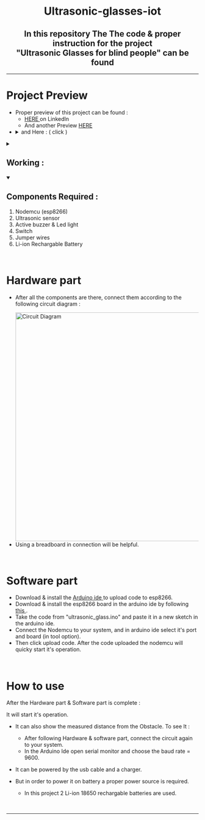 <h1 align="center"><strong>Ultrasonic-glasses-iot</strong></h1>
<p><h2 align="center">In this repository The The code & proper instruction for the project <br> "Ultrasonic Glasses for blind people" can be found</h2>
</p>
<hr>

Project Preview
============
* Proper preview of this project can be found :
  * [ HERE ](https://www.linkedin.com/posts/satyajit-nayak-42b8a01a1_ultrasonic-glasses-designed-for-people-activity-7090581692050026497-TZze?utm_source=share&utm_medium=member_desktop) on LinkedIn
  * And another Preview [ HERE ](https://www.linkedin.com/posts/satyajit-nayak-42b8a01a1_found-a-cool-use-of-this-ultrasonic-glasses-activity-7090589825342332928-lf6P?utm_source=share&utm_medium=member_desktop)
* <details close> 
  <summary> and Here : ( click )</summary>
  <br><img alt="Circuit Diagram" width="300" src="https://github.com/PuL5TaR/simple-web-animation-01/assets/77431114/d0ccabbe-df6a-4d9e-86a5-fbcea69f070c"/>
  </details>

<details close> 
  <summary><h2>Working : </h2></summary>
    <ol>
      <li>With this glasses on, A blind people can easily navigate his/her environment.</li>
      <li>The ultrasonic sensor in the glass measures the distance from an obstacle infront and sends it to the esp8266 microcontroller.</li>
      <li>The microcontroller then does the logic, so that if the obstacle distance from sensor is less than 35cm, Then it turn on the buzzer and led.</li>
      <li>Also if the distance gets lower then this alert signal intensifies and vice versa.</li>
    </ol>
</details>

<details open> 
  <summary><h2>Components Required : </h2></summary>
    <ol>
      <li>Nodemcu (esp8266)</li>
      <li>Ultrasonic sensor</li>
      <li>Active buzzer & Led light</li>
      <li>Switch</li>
      <li>Jumper wires</li>
      <li>Li-ion Rechargable Battery</li>
    </ol>
</details>
<br>

Hardware part
============
* After all the components are there, connect them according to the following circuit diagram : 
   <p></p><img alt="Circuit Diagram" width="600" src="https://github.com/PuL5TaR/Ascii-art-generator-py/assets/77431114/b9a8661c-bfeb-4792-a2fd-bc80d71cb221"/><br>
* Using a breadboard in connection will be helpful.
  
<br>

Software part
============
* Download & install the [ Arduino ide ](https://www.arduino.cc/en/software/) to upload code to esp8266.
* Download & install the esp8266 board in the arduino ide by following [ this ](https://randomnerdtutorials.com/how-to-install-esp8266-board-arduino-ide/).
* Take the code from "ultrasonic_glass.ino" and paste it in a new sketch in the arduino ide.
* Connect the Nodemcu to your system, and in arduino ide select it's port and board (in tool option).
* Then click upload code. After the code uploaded the nodemcu will quicky start it's operation.
  
<br>

How to use
============
After the Hardware part & Software part is complete : 

It will start it's operation.

* It can also show the measured distance from the Obstacle. To see It : 
  * After following Hardware & software part, connect the circuit again to your system.
  * In the Arduino Ide open serial monitor and choose the baud rate = 9600.

* It can be powered by the usb cable and a charger.
* But in order to power it on battery a proper power source is required.
     * In this project 2 Li-ion 18650 rechargable batteries are used.

<br>
<hr>

